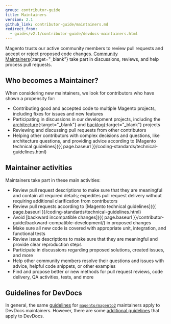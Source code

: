 ```yaml
---
group: contributor-guide
title: Maintainers
version: 2.1
github_link: contributor-guide/maintainers.md
redirect_from:
  - guides/v2.1/contributor-guide/devdocs-maintainers.html
---
```


Magento trusts our active community members to review pull requests and accept or reject proposed code changes. [Community Maintainers](https://magento.com/magento-contributors#maintainers){:target="_blank"} take part in discussions, reviews, and help process pull requests.

## Who becomes a Maintainer?

When considering new maintainers, we look for contributors who have shown a propensity for:

- Contributing good and accepted code to multiple Magento projects, including fixes for issues and new features
- Participating in discussions in our development projects, including the [architecture](https://github.com/magento/architecture){:target="_blank"} and [backlog](https://github.com/magento/backlog){:target="_blank"} projects
- Reviewing and discussing pull requests from other contributors
- Helping other contributors with complex decisions and questions, like architecture questions, and providing advice according to [Magento technical guidelines]({{ page.baseurl }}/coding-standards/technical-guidelines.html)

## Maintainer activities

Maintainers take part in these main activities:

- Review pull request descriptions to make sure that they are meaningful and contain all required details; expedites pull request delivery without requiring additional clarification from contributors
- Review pull requests according to [Magento technical guidelines]({{ page.baseurl }}/coding-standards/technical-guidelines.html)
- Avoid [backward incompatible changes]({{ page.baseurl }}/contributor-guide/backward-compatible-development/) in proposed changes
- Make sure all new code is covered with appropriate unit, integration, and functional tests
- Review issue descriptions to make sure that they are meaningful and provide clear reproduction steps
- Participate in discussions regarding proposed solutions, created issues, and more
- Help other community members resolve their questions and issues with advice, helpful code snippets, or other examples
- Find and propose better or new methods for pull request reviews, code delivery, QA activities, tests, and more

## Guidelines for DevDocs

In general, the same [guidelines](https://devdocs.magento.com/guides/v2.3/contributor-guide/maintainers.html) for [`magento/magento2`](https://github.com/magento/magento2) maintainers apply to DevDocs maintainers. However, there are some [additional guidelines](https://github.com/magento/devdocs/blob/master/.github/MAINTAINER_GUIDELINES.md) that apply to DevDocs.